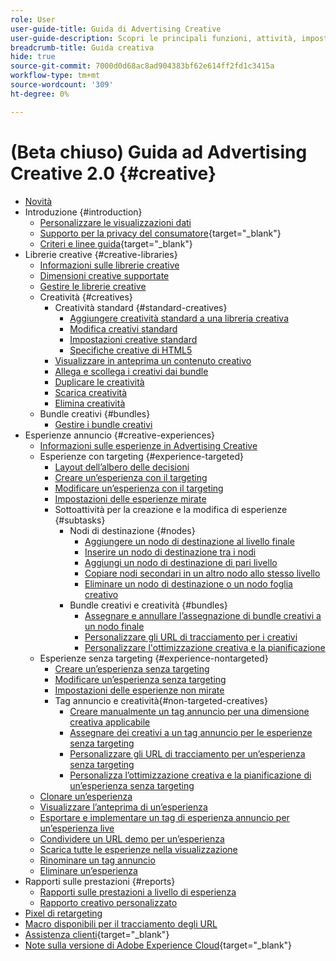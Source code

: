 ```yaml
---
role: User
user-guide-title: Guida di Advertising Creative
user-guide-description: Scopri le principali funzioni, attività, impostazioni e altre risorse necessarie per utilizzare Advertising Creative.
breadcrumb-title: Guida creativa
hide: true
source-git-commit: 7000d0d68ac8ad904383bf62e614ff2fd1c3415a
workflow-type: tm+mt
source-wordcount: '309'
ht-degree: 0%

---
```



# (Beta chiuso) Guida ad Advertising Creative 2.0 {#creative}

+ [Novità](/help/creative/home.md)
+ Introduzione {#introduction}
   + [Personalizzare le visualizzazioni dati](/help/creative/introduction/customize-data-views.md)
   + [Supporto per la privacy del consumatore](https://experienceleague.adobe.com/docs/advertising/privacy/home.html){target="_blank"}<!-- This is a duplicate link to this file, so using an absolute link here instead of a relative link. Github doesn't allow duplicate links via relative links. -->
   + [Criteri e linee guida](https://experienceleague.adobe.com/docs/advertising/privacy/home.html){target="_blank"}<!-- This is a duplicate link to this file, so using an absolute link here instead of a relative link. Github doesn't allow duplicate links via relative links. -->
+ Librerie creative {#creative-libraries}
   + [Informazioni sulle librerie creative](/help/creative/creative-libraries/creative-libraries-about.md)
   + [Dimensioni creative supportate](/help/creative/creative-libraries/creative-sizes.md)
   + [Gestire le librerie creative](/help/creative/creative-libraries/creative-library-manage.md)
   + Creatività {#creatives}
      + Creatività standard {#standard-creatives}
         + [Aggiungere creatività standard a una libreria creativa](/help/creative/creative-libraries/creative-add-standard.md)
         + [Modifica creativi standard](/help/creative/creative-libraries/creative-edit-standard.md)
         + [Impostazioni creative standard](/help/creative/creative-libraries/creative-settings-standard.md)
         + [Specifiche creative di HTML5](/help/creative/creative-libraries/html5-creative-specification.md)
      + [Visualizzare in anteprima un contenuto creativo](/help/creative/creative-libraries/creative-preview.md)
      + [Allega e scollega i creativi dai bundle](/help/creative/creative-libraries/creative-attach-detach-bundles.md)
      + [Duplicare le creatività](/help/creative/creative-libraries/creative-duplicate.md)
      + [Scarica creatività](/help/creative/creative-libraries/creative-download.md)
      + [Elimina creatività](/help/creative/creative-libraries/creative-delete.md)
   + Bundle creativi {#bundles}
      + [Gestire i bundle creativi](/help/creative/creative-libraries/bundle-manage.md)
+ Esperienze annuncio {#creative-experiences}
   + [Informazioni sulle esperienze in Advertising Creative](/help/creative/experiences/experience-about.md)
   + Esperienze con targeting {#experience-targeted}
      + [Layout dell’albero delle decisioni](/help/creative/experiences/experience-decision-tree.md)
      + [Creare un’esperienza con il targeting](/help/creative/experiences/experience-create-targeting.md)
      + [Modificare un’esperienza con il targeting](/help/creative/experiences/experience-edit-targeting.md)
      + [Impostazioni delle esperienze mirate](/help/creative/experiences/experience-settings-targeting.md)
      + Sottoattività per la creazione e la modifica di esperienze {#subtasks}
         + Nodi di destinazione {#nodes}
            + [Aggiungere un nodo di destinazione al livello finale](/help/creative/experiences/experience-target-node-add-final.md)
            + [Inserire un nodo di destinazione tra i nodi](/help/creative/experiences/experience-target-node-add-inner.md)
            + [Aggiungi un nodo di destinazione di pari livello](/help/creative/experiences/experience-target-node-add-sibling.md)
            + [Copiare nodi secondari in un altro nodo allo stesso livello](/help/creative/experiences/experience-target-node-copy.md)
            + [Eliminare un nodo di destinazione o un nodo foglia creativo](/help/creative/experiences/experience-target-node-delete.md)
         + Bundle creativi e creatività {#bundles}
            + [Assegnare e annullare l’assegnazione di bundle creativi a un nodo finale](/help/creative/experiences/experience-assign-creative-bundles.md)
            + [Personalizzare gli URL di tracciamento per i creativi](/help/creative/experiences/experience-tracking-urls-targeting.md)
            + [Personalizzare l&#39;ottimizzazione creativa e la pianificazione](/help/creative/experiences/experience-optimization-scheduling-targeting.md)
   + Esperienze senza targeting {#experience-nontargeted}
      + [Creare un’esperienza senza targeting](/help/creative/experiences/experience-create-no-targeting.md)
      + [Modificare un’esperienza senza targeting](/help/creative/experiences/experience-edit-no-targeting.md)
      + [Impostazioni delle esperienze non mirate](/help/creative/experiences/experience-settings-no-targeting.md)
      + Tag annuncio e creatività{#non-targeted-creatives}
         + [Creare manualmente un tag annuncio per una dimensione creativa applicabile](/help/creative/experiences/experience-tag-create-manually.md)
         + [Assegnare dei creativi a un tag annuncio per le esperienze senza targeting](/help/creative/experiences/experience-tag-assign-creatives.md)
         + [Personalizzare gli URL di tracciamento per un’esperienza senza targeting](/help/creative/experiences/experience-tracking-urls-no-targeting.md)
         + [Personalizza l’ottimizzazione creativa e la pianificazione di un’esperienza senza targeting](/help/creative/experiences/experience-optimization-scheduling-no-targeting.md)
   + [Clonare un’esperienza](/help/creative/experiences/experience-clone.md)
   + [Visualizzare l’anteprima di un’esperienza](/help/creative/experiences/experience-preview.md)
   + [Esportare e implementare un tag di esperienza annuncio per un’esperienza live](/help/creative/experiences/experience-tag-export.md)
   + [Condividere un URL demo per un’esperienza](/help/creative/experiences/experience-share-demo-url.md)
   + [Scarica tutte le esperienze nella visualizzazione](/help/creative/experiences/experience-download-view.md)
   + [Rinominare un tag annuncio](/help/creative/experiences/experience-tag-rename.md)
   + [Eliminare un’esperienza](/help/creative/experiences/experience-delete.md)
+ Rapporti sulle prestazioni {#reports}
   + [Rapporti sulle prestazioni a livello di esperienza](/help/creative/experiences/experience-performance-details.md)
   + [Rapporto creativo personalizzato](/help/creative/report-custom-creative.md)
+ [Pixel di retargeting](/help/creative/pixels/retargeting-pixel-manage.md)
+ [Macro disponibili per il tracciamento degli URL](/help/creative/creative-macros.md)
+ [Assistenza clienti](https://experienceleague.adobe.com/home?support-tab=home#support){target="_blank"}
+ [Note sulla versione di Adobe Experience Cloud](https://experienceleague.adobe.com/docs/release-notes/experience-cloud/current.html){target="_blank"}
